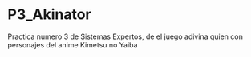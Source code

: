 # P3_Akinator
Practica numero 3 de Sistemas Expertos, de el juego adivina quien con personajes del anime Kimetsu no Yaiba

